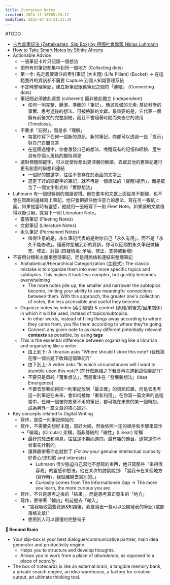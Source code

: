 ```yaml
---
title: Evergreen Notes
created: 2024-11-18T09:18:12
modified: 2025-07-16T21:23:29
---
```


#TODO

* [卡片盒筆記法 (Zettelkasten, Slip Box) by 德國社會學家 Niklas Luhmann](https://youtu.be/qRSCKSPMuDc?t=37m30s)
* [How to Take Smart Notes by Sönke Ahrens](https://www.soenkeahrens.de/en/takesmartnotes)
* Actionable Advice
	* 一張筆記卡片只記錄一個想法
	* 把所有的筆記都集中到同一個地方 (Collecting dots)
	* 第一步: 先定義要專注的索引筆記 (大主題) (Life Pillars) (Bucket) → 在這範圍外的資訊都不需要 Capture 到個人知識管理系統
	* 不定時整理筆記，建立新筆記跟舊筆記之間的「連結」 (Connecting dots)
	* 筆記間必須彼此連貫 (coherent) 而非彼此獨立 (independent)
		* 任何一則完整、簡潔、準確的「筆記」，應該具備的元素: 基於科學的事實、思考過後的想法、可被檢驗的文獻。最重要的是，它代表一個擁有前後文的完整脈絡，而且不會隨著時間而失去它的效用 (Timeless)。
	* 不要求「記得」，而是求「理解」
		* 每當你寫下任何一個新的資訊、新的筆記，你都可以透過一些「提示」對自己自問自答
		* 在這個過程中，你會激發自己的想法、喚醒既有的記憶和經驗、產生具有你個人風格的獨特洞見
	* 選對標題關鍵字，可以促使你想出更深層的解讀，去跟其他的舊筆記進行更有創意的聯想和連結
		* 一個好的關鍵字，往往不會存在於表面的文字上
		* 選定了好的關鍵字的筆記，就不再是一個想法的「提醒/提示」，而是蘊含了一個文字形式的「實際想法」
* Luhmann 有一個很特別的閱讀習慣。他在書本和文獻上面從來不劃線，也不會在頁面的邊緣寫上筆記。他只會把抓住他注意力的想法，寫在另一張紙上面。如果他當時有靈感，他就用一張紙寫下一則 Fleet Note。如果讀的文獻值得以後引用，就寫下一則 Literature Note。
	* 靈感筆記 (Fleeting Notes)
	* 文獻筆記 (Literature Notes)
	* 永久筆記 (Permanent Notes)
		* 值得注意的是，永久筆記代表的是對你自己「永久有用」，而不是「永久不能修改」。隨著你接觸到新的資訊，你可以回頭對永久筆記做補充、修正、討論 (四種情境: 矛盾、修正、支持或新增)
* 不要用分類和主題來整理筆記，而是用脈絡和連結來整理筆記
	* Alphabetical/Hierarchical Categorization (主題式): The classic mistake is to organize them into ever more specific topics and subtopics. This makes it look less complex, but quickly becomes overwhelming
		* The more notes pile up, the smaller and narrower the subtopics become, limiting your ability to see meaningful connections between them. With this approach, the greater one's collection of notes, the less accessible and useful they become.
	* Organize notes by index (索引編號) \& context (脈絡/前後文/因果關係) in which it will be used, instead of topics/subtopics.
		* In other words, instead of filing things away according to where they came from, you file them according to where they're going.
		* Connect any given note to as many different potentially relevant **contexts** as possible, by using **tags**
	* This is the essential difference between organizing like a librarian and organizing like a writer.
		* 由上到下: A librarian asks “Where should I store this note? (我應該在哪一個主題下收錄這個筆記?)”
		* 由下到上: A writer asks “In which circumstances will I want to stumble upon this note? (在什麼脈絡之下我會再次遇到這個筆記?)”
		* 不要只是單純「蒐集想法」，而是專注在「發展新想法」(Idea Emergence)
		* 不要去想著如何把一則筆記放到「最正確」的資訊位置，而是去思考這一則筆記在未來，會如何被你「重新利用」。在你寫一篇文章的過程當中，任何一個被你放棄不用的筆記，都可能在未來的某一個時刻，成為另外一篇文章的核心論述。
* Key concepts related to Digital Writing
	* 寫作，是從一則筆記開始的
	* 寫作，不需要先想好主題，寫好大綱，然後依照一定的順序和步驟來寫作 →「循環」(Circular) 架構，而非傳統的「線性」(Linear) 架構
		* 最好的想法和洞見，往往是不期而遇的。最有趣的題目，通常是你不曾事先計劃的。
		* 讓興趣帶著你走就對了 (Follow your genuine intellectual curiosity 好奇心/求知慾 and interests)
			* Luhmann 很少強迫自己寫他不想寫的東西，他只寫那些「來得很容易」的靈感和想法，他在某次的訪談說到: 「當我卡在某個地方 (寫作時)，我就離開去寫別的。」
			* Curiosity comes from The Informationen Gap → The more you learn, the more curious you are
	* 寫作，不只是思考之後的「結果」，而是思考真正發生的「地方」
	* 寫作，要帶著「輸出」的前提去「輸入」
		* “當我吸收這些資訊&知識後，我要寫出一篇可以公開發表的筆記 (或部落格文章)”
		* 使用別人可以讀懂的完整句子

**🧠 Second Brain**
* Your slip-box is your best dialogue/communicative partner, main idea generator and productivity engine.
	* Helps you to structure and develop thoughts.
	* Allows you to work from a place of _abundance_, as opposed to a place of _scarcity_.
* The box of notecards is like an external brain, a tangible memory bank, a private search engine, an idea warehouse, a factory for creative output, an ultimate thinking tool.
